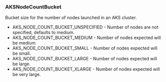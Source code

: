 ### AKSNodeCountBucket
Bucket size for the number of nodes launched in an AKS cluster.

- AKS_NODE_COUNT_BUCKET_UNSPECIFIED - Number of nodes are not specified, defaults to medium.
- AKS_NODE_COUNT_BUCKET_MEDIUM - Number of nodes expected will be medium.
- AKS_NODE_COUNT_BUCKET_SMALL - Number of nodes expected will be small.
- AKS_NODE_COUNT_BUCKET_LARGE - Number of nodes expected will be large.
- AKS_NODE_COUNT_BUCKET_XLARGE - Number of nodes expected will be very large.
